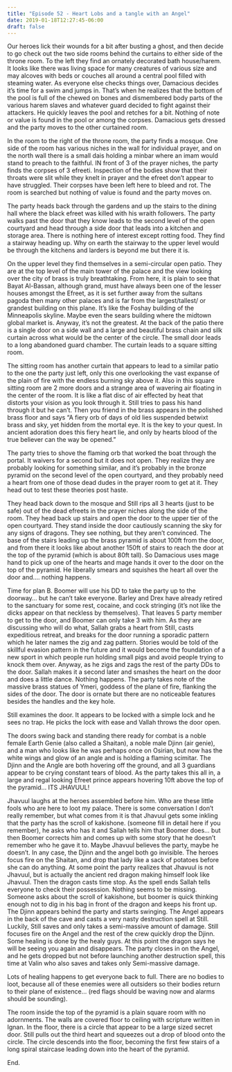 ```yaml
---
title: "Episode 52 - Heart Lobs and a tangle with an Angel"
date: 2019-01-18T12:27:45-06:00
draft: false
---
```


Our heroes lick their wounds for a bit after busting a ghost, and then decide to go check out the two side rooms behind the curtains to either side of the throne room. To the left they find an ornately decorated bath house/harem. It looks like there was living space for many creatures of various size and may alcoves with beds or couches all around a central pool filled with steaming water. As everyone else checks things over, Damacious decides it’s time for a swim and jumps in. That’s when he realizes that the bottom of the pool is full of the chewed on bones and dismembered body parts of the various harem slaves and whatever guard decided to fight against their attackers. He quickly leaves the pool and retches for a bit. Nothing of note or value is found in the pool or among the corpses. Damacious gets dressed and the party moves to the other curtained room.

In the room to the right of the throne room, the party finds a mosque. One side of the room has various niches in the wall for individual prayer, and on the north wall there is a small dais holding a minbar where an imam would stand to preach to the faithful. IN front of 3 of the prayer niches, the party finds the corpses of 3 efreeti. Inspection of the bodies show that their throats were slit while they knelt in prayer and the efreet don’t appear to have struggled. Their corpses have been left here to bleed and rot. The room is searched but nothing of value is found and the party moves on.

 The party heads back through the gardens and up the stairs to the dining hall where the black efreet was killed with his wraith followers. The party walks past the door that they know leads to the second level of the open courtyard and head through a side door that leads into a kitchen and storage area. There is nothing here of interest except rotting food. They find a stairway heading up. Why on earth the stairway to the upper level would be through the kitchens and larders is beyond me but there it is.

On the upper level they find themselves in a semi-circular open patio. They are at the top level of the main tower of the palace and the view looking over the city of brass is truly breathtaking. From here, it is plain to see that Bayat Al-Bassan, although grand, must have always been one of the lesser houses amongst the Efreet, as it is set further away from the sultans pagoda then many other palaces and is far from the largest/tallest/ or grandest building on this plane. It’s like the Foshay building of the Minneapolis skyline. Maybe even the sears building where the midtown global market is. Anyway, it’s not the greatest. At the back of the patio there is a single door on a side wall and a large and beautiful brass chain and silk curtain across what would be the center of the circle. The small door leads to a long abandoned guard chamber. The curtain leads to a square sitting room.

The sitting room has another curtain that appears to lead to a similar patio to the one the party just left, only this one overlooking the vast expanse of the plain of fire with the endless burning sky above it. Also in this square sitting room are 2 more doors and a strange area of wavering air floating in the center of the room. It is like a flat disc of air effected by heat that distorts your vision as you look through it. Still tries to pass his hand through it but he can’t. Then you friend in the brass appears in the polished brass floor and says “A fiery orb of days of old lies suspended betwixt brass and sky, yet hidden from the mortal eye. It is the key to your quest. In ancient adoration does this fiery heart lie, and only by hearts blood of the true believer can the way be opened.”

The party tries to shove the flaming orb that worked the boat through the portal. It waivers for a second but it does not open. They realize they are probably looking for something similar, and it’s probably in the bronze pyramid on the second level of the open courtyard, and they probably need a heart from one of those dead dudes in the prayer room to get at it. They head out to test these theories post haste.

They head back down to the mosque and Still rips all 3 hearts (just to be safe) out of the dead efreets in the prayer niches along the side of the room. They head back up stairs and open the door to the upper tier of the open courtyard. They stand inside the door cautiously scanning the sky for any signs of dragons. They see nothing, but they aren’t convinced. The base of the stairs leading up the brass pyramid is about 100ft from the door, and from there it looks like about another 150ft of stairs to reach the door at the top of the pyramid (which is about 80ft tall). So Damacious uses mage hand to pick up one of the hearts and mage hands it over to the door on the top of the pyramid. He liberally smears and squishes the heart all over the door and…. nothing happens.

Time for plan B. Boomer will use his DD to take the party up to the doorway… but he can’t take everyone. Barley and Drex have already retired to the sanctuary for some rest, cocaine, and cock stringing (it’s not like the dicks appear on that neckless by themselves). That leaves 5 party member to get to the door, and Boomer can only take 3 with him. As they are discussing who will do what, Sallah grabs a heart from Still, casts expeditious retreat, and breaks for the door running a sporadic pattern which he later names the zig and zag pattern. Stories would be told of the skillful evasion pattern in the future and it would become the foundation of a new sport in which people run holding small pigs and avoid people trying to knock them over. Anyway, as he zigs and zags the rest of the party DDs to the door. Sallah makes it a second later and smashes the heart on the door and does a little dance. Nothing happens. The party takes note of the massive brass statues of Ymeri, goddess of the plane of fire, flanking the sides of the door. The door is ornate but there are no noticeable features besides the handles and the key hole.

Still examines the door. It appears to be locked with a simple lock and he sees no trap. He picks the lock with ease and Vallah throws the door open.

The doors swing back and standing there ready for combat is a noble female Earth Genie (also called a Shaitan), a noble male Djinn (air genie), and a man who looks like he was perhaps once on Osirian, but now has the white wings and glow of an angle and is holding a flaming scimitar. The Djinn and the Angle are both hovering off the ground, and all 3 guardians appear to be crying constant tears of blood. As the party takes this all in, a large and regal looking Efreet prince appears hovering 10ft above the top of the pyramid… ITS JHAVUUL!

Jhavuul laughs at the heroes assembled before him. Who are these little fools who are here to loot my palace. There is some conversation I don’t really remember, but what comes from it is that Jhavuul gets some inkling that the party has the scroll of kakishone. (someone fill in detail here if you remember), he asks who has it and Sallah tells him that Boomer does… but then Boomer corrects him and comes up with some story that he doesn’t remember who he gave it to. Maybe Jhavuul believes the party, maybe he doesn’t. In any case, the Djinn and the angel both go invisible. The heroes focus fire on the Shaitan, and drop that lady like a sack of potatoes before she can do anything. At some point the party realizes that Jhavuul is not Jhavuul, but is actually the ancient red dragon making himself look like Jhavuul. Then the dragon casts time stop.  As the spell ends Sallah tells everyone to check their possession. Nothing seems to be missing. Someone asks about the scroll of kakishone, but boomer is quick thinking enough not to dig in his bag in front of the dragon and keeps his front up. The Djinn appears behind the party and starts swinging. The Angel appears in the back of the cave and casts a very nasty destruction spell at Still. Luckily, Still saves and only takes a semi-massive amount of damage. Still focuses fire on the Angel and the rest of the crew quickly drop the Djinn. Some healing is done by the healy guys. At this point the dragon says he will be seeing you again and disappears. The party closes in on the Angel, and he gets dropped but not before launching another destruction spell, this time at Valin who also saves and takes only Semi-massive damage.

Lots of healing happens to get everyone back to full. There are no bodies to loot, because all of these enemies were all outsiders so their bodies return to their plane of existence… (red flags should be waving now and alarms should be sounding).

The room inside the top of the pyramid is a plain square room with no adornments. The walls are covered floor to ceiling with scripture written in Ignan. In the floor, there is a circle that appear to be a large sized secret door. Still pulls out the third heart and squeezes out a drop of blood onto the circle. The circle descends into the floor, becoming the first few stairs of a long spiral staircase leading down into the heart of the pyramid.

End.

